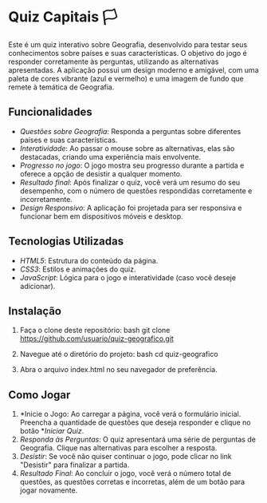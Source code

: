 # Quiz Capitais 🏳️

Este é um quiz interativo sobre Geografia, desenvolvido para testar seus conhecimentos sobre países e suas características. O objetivo do jogo é responder corretamente às perguntas, utilizando as alternativas apresentadas. A aplicação possui um design moderno e amigável, com uma paleta de cores vibrante (azul e vermelho) e uma imagem de fundo que remete à temática de Geografia.

## Funcionalidades

- *Questões sobre Geografia*: Responda a perguntas sobre diferentes países e suas características.
- *Interatividade*: Ao passar o mouse sobre as alternativas, elas são destacadas, criando uma experiência mais envolvente.
- *Progresso no jogo*: O jogo mostra seu progresso durante a partida e oferece a opção de desistir a qualquer momento.
- *Resultado final*: Após finalizar o quiz, você verá um resumo do seu desempenho, com o número de questões respondidas corretamente e incorretamente.
- *Design Responsivo*: A aplicação foi projetada para ser responsiva e funcionar bem em dispositivos móveis e desktop.

## Tecnologias Utilizadas

- *HTML5*: Estrutura do conteúdo da página.
- *CSS3*: Estilos e animações do quiz.
- *JavaScript*: Lógica para o jogo e interatividade (caso você deseje adicionar).

## Instalação

1. Faça o clone deste repositório:
    bash
    git clone https://github.com/usuario/quiz-geografico.git
    

2. Navegue até o diretório do projeto:
    bash
    cd quiz-geografico
    

3. Abra o arquivo index.html no seu navegador de preferência.

## Como Jogar

1. *Inicie o Jogo: Ao carregar a página, você verá o formulário inicial. Preencha a quantidade de questões que deseja responder e clique no botão **Iniciar Quiz*.
2. *Responda às Perguntas*: O quiz apresentará uma série de perguntas de Geografia. Clique nas alternativas para escolher a resposta.
3. *Desistir*: Se você não quiser continuar o jogo, pode clicar no link "Desistir" para finalizar a partida.
4. *Resultado Final*: Ao concluir o jogo, você verá o número total de questões, as questões corretas e incorretas, além de um botão para jogar novamente.
 
